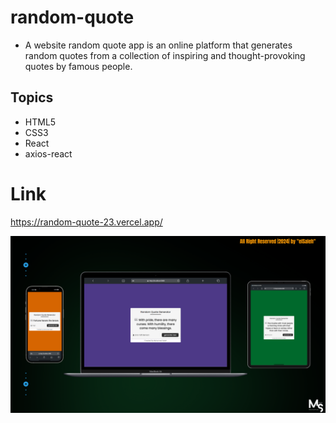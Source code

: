 # random-quote

- A website random quote app is an online platform that generates random quotes from a collection of inspiring and thought-provoking quotes by famous people.


## Topics
- HTML5
- CSS3
- React
- axios-react

# Link
https://random-quote-23.vercel.app/

![preview img](/Prev_Img.png)

